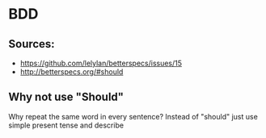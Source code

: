 # BDD

## Sources:
* https://github.com/lelylan/betterspecs/issues/15
* http://betterspecs.org/#should

## Why not use "Should"

Why repeat the same word in every sentence?
Instead of "should" just use simple present tense and describe

